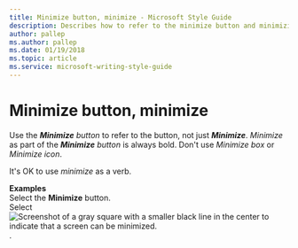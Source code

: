```yaml
---
title: Minimize button, minimize - Microsoft Style Guide
description: Describes how to refer to the minimize button and minimizing screens in content and provides examples of referring to minimizing screens in content.
author: pallep
ms.author: pallep
ms.date: 01/19/2018
ms.topic: article
ms.service: microsoft-writing-style-guide
---
```


# Minimize button, minimize

Use the ***Minimize*** *button* to refer to the button, not just ***Minimize***. *Minimize* as part of the ***Minimize*** *button* is always bold. Don't use *Minimize box* or *Minimize icon*. 

It's OK to use *minimize* as a verb. 

**Examples**  
Select the **Minimize** button.   
Select ![Screenshot of a gray square with a smaller black line in the center to indicate that a screen can be minimized.](media/minimize-button-minimize/1223646377.png).
